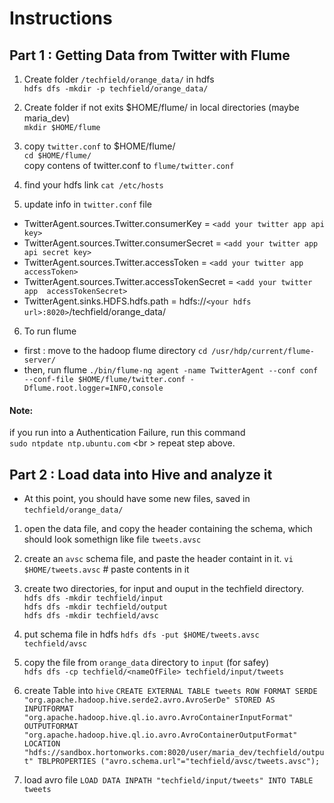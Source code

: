 # Instructions
## Part 1 : Getting Data from Twitter with Flume 
1. Create folder `/techfield/orange_data/` in hdfs <br />
    `hdfs dfs -mkdir -p techfield/orange_data/`

2. Create folder if not exits $HOME/flume/ in local directories (maybe maria_dev) <br />
    `mkdir $HOME/flume`

3. copy `twitter.conf` to $HOME/flume/ <br />
    `cd $HOME/flume/` <br />
    copy contens of twitter.conf to `flume/twitter.conf`

4. find your hdfs link
`cat /etc/hosts`


5. update info in `twitter.conf` file 
 - TwitterAgent.sources.Twitter.consumerKey = `<add your twitter app api key>`
 - TwitterAgent.sources.Twitter.consumerSecret = `<add your twitter app  api secret key>`
 - TwitterAgent.sources.Twitter.accessToken = `<add your twitter app  accessToken>`
 - TwitterAgent.sources.Twitter.accessTokenSecret = `<add your twitter app  accessTokenSecret>`
 - TwitterAgent.sinks.HDFS.hdfs.path = hdfs://`<your hdfs url>:8020>`/techfield/orange_data/


6. To run flume 
- first : move to the hadoop flume directory
`cd /usr/hdp/current/flume-server/`
- then, run flume
`./bin/flume-ng agent -name TwitterAgent --conf conf --conf-file $HOME/flume/twitter.conf -Dflume.root.logger=INFO,console`

#### Note:
if you run into a Authentication Failure, run this command <br />
`sudo ntpdate ntp.ubuntu.com` <br \>
repeat step above.

## Part 2 : Load data into Hive and analyze it
- At this point, you should have some new files, saved in `techfield/orange_data/` 

1. open the data file, and copy the header containing the schema, which should look somethign like file `tweets.avsc`

2. create an `avsc` schema file, and paste the header containt in it.
`vi $HOME/tweets.avsc` # paste contents in it

3. create two directories, for input and ouput in the techfield directory.<br />
`hdfs dfs -mkdir techfield/input`<br />
`hdfs dfs -mkdir techfield/output` <br />
`hdfs dfs -mkdir techfield/avsc` <br />

4. put schema file in hdfs
`hdfs dfs -put $HOME/tweets.avsc techfield/avsc`

5. copy the file from `orange_data` directory to `input` (for safey)<br />
`hdfs dfs -cp techfield/<nameOfFile> techfield/input/tweets`

6. create Table into `hive`
`CREATE EXTERNAL TABLE tweets ROW FORMAT SERDE "org.apache.hadoop.hive.serde2.avro.AvroSerDe" STORED AS INPUTFORMAT "org.apache.hadoop.hive.ql.io.avro.AvroContainerInputFormat" OUTPUTFORMAT "org.apache.hadoop.hive.ql.io.avro.AvroContainerOutputFormat" LOCATION "hdfs://sandbox.hortonworks.com:8020/user/maria_dev/techfield/output" TBLPROPERTIES ("avro.schema.url"="techfield/avsc/tweets.avsc");`

7. load avro file
`LOAD DATA INPATH "techfield/input/tweets" INTO TABLE tweets`